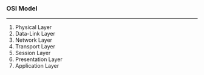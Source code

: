 ### OSI Model
----------------------
1. Physical Layer
2. Data-Link Layer
3. Network Layer
4. Transport Layer
5. Session Layer
6. Presentation Layer
7. Application Layer